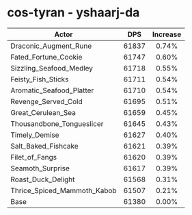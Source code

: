# cos-tyran - yshaarj-da
| Actor | DPS | Increase |
|---|:---:|:---:|
|Draconic_Augment_Rune|61837|0.74%|
|Fated_Fortune_Cookie|61747|0.60%|
|Sizzling_Seafood_Medley|61718|0.55%|
|Feisty_Fish_Sticks|61711|0.54%|
|Aromatic_Seafood_Platter|61710|0.54%|
|Revenge_Served_Cold|61695|0.51%|
|Great_Cerulean_Sea|61659|0.45%|
|Thousandbone_Tongueslicer|61645|0.43%|
|Timely_Demise|61627|0.40%|
|Salt_Baked_Fishcake|61621|0.39%|
|Filet_of_Fangs|61620|0.39%|
|Seamoth_Surprise|61617|0.39%|
|Roast_Duck_Delight|61568|0.31%|
|Thrice_Spiced_Mammoth_Kabob|61507|0.21%|
|Base|61380|0.00%|
